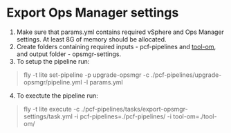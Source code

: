# Export Ops Manager settings
1. Make sure that params.yml contains required vSphere and Ops Manager settings.  At least 8G of memory should be allocated.
2. Create folders containing required inputs - pcf-pipelines and [tool-om](https://github.com/c0-ops/om/releases), and output folder - opsmgr-settings.
3. To setup the pipeline run:
>fly -t lite set-pipeline -p upgrade-opsmgr -c ./pcf-pipelines/upgrade-opsmgr/pipeline.yml -l params.yml
4. To exectute the pipeline run:
>fly -t lite execute -c ./pcf-pipelines/tasks/export-opsmgr-settings/task.yml -i pcf-pipelines=./pcf-pipelines/ -i tool-om=./tool-om/

